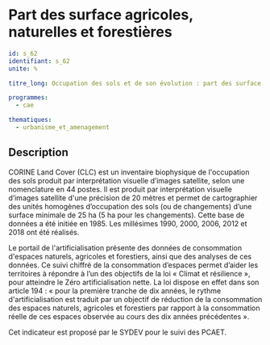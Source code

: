 # Part des surface agricoles, naturelles et forestières

```yaml
id: s_62
identifiant: s_62
unite: %

titre_long: Occupation des sols et de son évolution : part des surface agricoles, naturelles et forestières (en %)

programmes:
  - cae

thematiques:
  - urbanisme_et_amenagement
```
## Description
CORINE Land Cover (CLC) est un inventaire biophysique de l'occupation des sols produit par interprétation visuelle d’images satellite, selon une nomenclature en 44 postes. Il est produit par interprétation visuelle d’images satellite d'une précision de 20 mètres et permet de cartographier des unités homogènes d’occupation des sols (ou de changements) d’une surface minimale de 25 ha (5 ha pour les changements). Cette base de données a été initiée en 1985. Les millésimes 1990, 2000, 2006, 2012 et 2018 ont été réalisés.

Le portail de l'artificialisation présente des données de consommation d'espaces naturels, agricoles et forestiers, ainsi que des analyses de ces données. Ce suivi chiffré de la consommation d’espaces permet d’aider les territoires à répondre à l’un des objectifs de la loi « Climat et résilience », pour atteindre le Zéro artificialisation nette. La loi dispose en effet dans son article 194 : « pour la première tranche de dix années, le rythme d'artificialisation est traduit par un objectif de réduction de la consommation des espaces naturels, agricoles et forestiers par rapport à la consommation réelle de ces espaces observée au cours des dix années précédentes ».

Cet indicateur est proposé par le SYDEV pour le suivi des PCAET.
